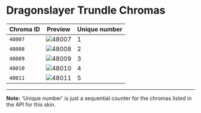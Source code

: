# Dragonslayer Trundle Chromas

| Chroma ID | Preview | Unique number |
|---|---|---|
| `48007` | ![48007](https://raw.communitydragon.org/latest/plugins/rcp-be-lol-game-data/global/default/v1/champion-chroma-images/48/48007.png) | 1 |
| `48008` | ![48008](https://raw.communitydragon.org/latest/plugins/rcp-be-lol-game-data/global/default/v1/champion-chroma-images/48/48008.png) | 2 |
| `48009` | ![48009](https://raw.communitydragon.org/latest/plugins/rcp-be-lol-game-data/global/default/v1/champion-chroma-images/48/48009.png) | 3 |
| `48010` | ![48010](https://raw.communitydragon.org/latest/plugins/rcp-be-lol-game-data/global/default/v1/champion-chroma-images/48/48010.png) | 4 |
| `48011` | ![48011](https://raw.communitydragon.org/latest/plugins/rcp-be-lol-game-data/global/default/v1/champion-chroma-images/48/48011.png) | 5 |

---

**Note:** 'Unique number' is just a sequential counter for the chromas listed in the API for this skin.
